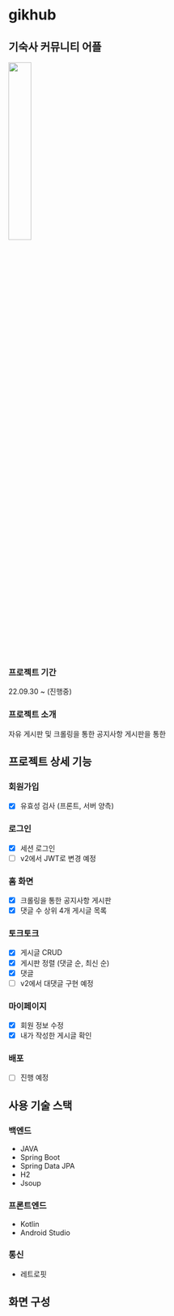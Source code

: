 # gikhub
## 기숙사 커뮤니티 어플
<img src ="https://user-images.githubusercontent.com/102847513/220537320-c4ed619f-475f-43ad-ba11-0c22921feb30.png" width=30% height = 30%>

### 프로젝트 기간
22.09.30 ~ (진행중)
### 프로젝트 소개
자유 게시판 및 크롤링을 통한 공지사항 게시판을 통한 
## 프로젝트 상세 기능
### 회원가입
- [x] 유효성 검사 (프론트, 서버 양측)
### 로그인
- [x] 세션 로그인
- [ ] v2에서 JWT로 변경 예정
### 홈 화면
- [x] 크롤링을 통한 공지사항 게시판
- [x] 댓글 수 상위 4개 게시글 목록
### 토크토크
- [x] 게시글 CRUD
- [x] 게시판 정렬 (댓글 순, 최신 순)
- [x] 댓글
- [ ] v2에서 대댓글 구현 예정
### 마이페이지
- [x]  회원 정보 수정
- [x]  내가 작성한 게시글 확인
### 배포
- [ ] 진행 예정
## 사용 기술 스택

### 백엔드

- JAVA
- Spring Boot
- Spring Data JPA
- H2
- Jsoup

### 프론트엔드

- Kotlin
- Android Studio

### 통신

- 레트로핏


## 화면 구성

